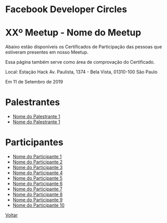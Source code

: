 # Facebook Developer Circles
# XXº Meetup - Nome do Meetup

Abaixo estão disponíveis os Certificados de Participação das pessoas que estiveram presentes em nosso Meetup. 

Essa página também serve como área de comprovação do Certificado.

Local:
Estação Hack
Av. Paulista, 1374 - Bela Vista, 01310-100 São Paulo

Em 11 de Setembro de 2019

# Palestrantes
- [Nome do Palestrante 1](https://github.com/devcsp/Certificados/raw/master/exemplo/Arquivos/Certificado_De_Participacao_Modelo_Palestrante.pdf)
- [Nome do Palestrante 1](https://github.com/devcsp/Certificados/raw/master/exemplo/Arquivos/Certificado_De_Participacao_Modelo_Palestrante.pdf)

# Participantes
- [Nome do Participante 1](https://github.com/devcsp/Certificados/raw/master/exemplo/Arquivos/Certificado_De_Participacao_Modelo.pdf)
- [Nome do Participante 2](https://github.com/devcsp/Certificados/raw/master/exemplo/Arquivos/Certificado_De_Participacao_Modelo.pdf)
- [Nome do Participante 3](https://github.com/devcsp/Certificados/raw/master/exemplo/Arquivos/Certificado_De_Participacao_Modelo.pdf)
- [Nome do Participante 4](https://github.com/devcsp/Certificados/raw/master/exemplo/Arquivos/Certificado_De_Participacao_Modelo.pdf)
- [Nome do Participante 5](https://github.com/devcsp/Certificados/raw/master/exemplo/Arquivos/Certificado_De_Participacao_Modelo.pdf)
- [Nome do Participante 6](https://github.com/devcsp/Certificados/raw/master/exemplo/Arquivos/Certificado_De_Participacao_Modelo.pdf)
- [Nome do Participante 7](https://github.com/devcsp/Certificados/raw/master/exemplo/Arquivos/Certificado_De_Participacao_Modelo.pdf)
- [Nome do Participante 8](https://github.com/devcsp/Certificados/raw/master/exemplo/Arquivos/Certificado_De_Participacao_Modelo.pdf)
- [Nome do Participante 9](https://github.com/devcsp/Certificados/raw/master/exemplo/Arquivos/Certificado_De_Participacao_Modelo.pdf)
- [Nome do Participante 10](https://github.com/devcsp/Certificados/raw/master/exemplo/Arquivos/Certificado_De_Participacao_Modelo.pdf)

[Voltar](https://devcsp.github.io/Certificados)
